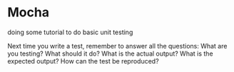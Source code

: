 # Mocha
doing some tutorial to do basic unit testing


Next time you write a test, remember to answer all the questions:
What are you testing?
What should it do?
What is the actual output?
What is the expected output?
How can the test be reproduced?
